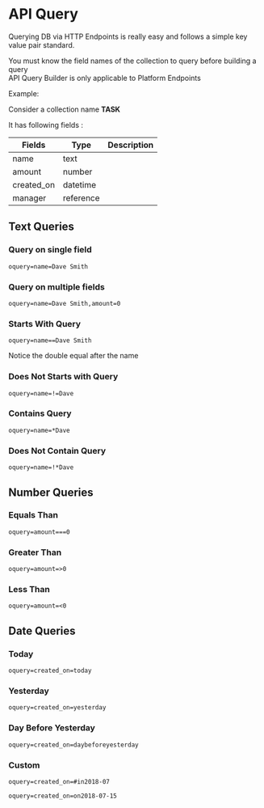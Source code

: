 # API Query

Querying DB via HTTP Endpoints is really easy and follows a simple key value pair standard.

<aside class="notice">
You must know the field names of the collection to query before building a query
</aside>
<aside class="warning">API Query Builder is only applicable to Platform Endpoints</aside>

Example:

Consider a collection name **TASK**

It has following fields :

Fields | Type | Description
--------- | ------- | -----------
name | text    |
amount  | number    |
created_on  | datetime    |
manager  | reference    |

## Text Queries

### Query on single field

`oquery=name=Dave Smith`

### Query on multiple fields

`oquery=name=Dave Smith,amount=0`

### Starts With Query

`oquery=name==Dave Smith`

<aside class="notice">
Notice the double equal after the name
</aside>

### Does Not Starts with Query

`oquery=name=!=Dave`

### Contains Query

`oquery=name=*Dave`

### Does Not Contain Query

`oquery=name=!*Dave`

## Number Queries

### Equals Than

`oquery=amount===0`

### Greater Than

`oquery=amount=>0`

### Less Than

`oquery=amount=<0`

## Date Queries

### Today

`oquery=created_on=today`

### Yesterday

`oquery=created_on=yesterday`

### Day Before Yesterday

`oquery=created_on=daybeforeyesterday`

### Custom

`oquery=created_on=#in2018-07`

`oquery=created_on=on2018-07-15`
